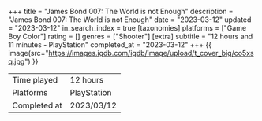 +++
title = "James Bond 007: The World is not Enough"
description = "James Bond 007: The World is not Enough"
date = "2023-03-12"
updated = "2023-03-12"
in_search_index = true
[taxonomies]
platforms = ["Game Boy Color"]
rating = []
genres = ["Shooter"]
[extra]
subtitle = "12 hours and 11 minutes - PlayStation"
completed_at = "2023-03-12"
+++
{{ image(src="https://images.igdb.com/igdb/image/upload/t_cover_big/co5xsq.jpg") }}

|              |            |
| ------------ | ---------- |
| Time played  | 12 hours |
| Platforms    | PlayStation |
| Completed at | 2023/03/12 |

